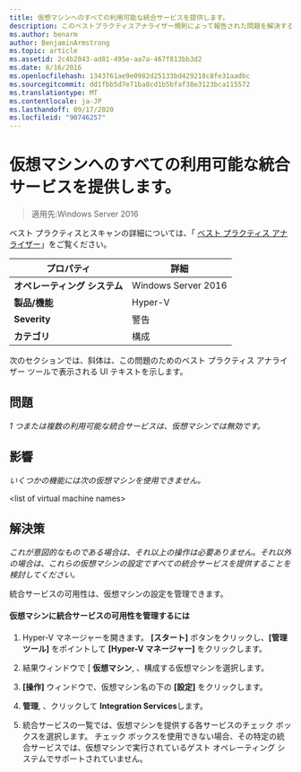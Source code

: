 ```yaml
---
title: 仮想マシンへのすべての利用可能な統合サービスを提供します。
description: このベストプラクティスアナライザー規則によって報告された問題を解決するための手順を示します。
ms.author: benarm
author: BenjaminArmstrong
ms.topic: article
ms.assetid: 2c4b2043-ad81-495e-aa7a-467f813bb3d2
ms.date: 8/16/2016
ms.openlocfilehash: 1343761ae9e0982d25133bd429218c8fe31aadbc
ms.sourcegitcommit: dd1fbb5d7e71ba8cd1b5bfaf38e3123bca115572
ms.translationtype: MT
ms.contentlocale: ja-JP
ms.lasthandoff: 09/17/2020
ms.locfileid: "90746257"
---
```

# <a name="offer-all-available-integration-services-to-virtual-machines"></a>仮想マシンへのすべての利用可能な統合サービスを提供します。

>適用先:Windows Server 2016

ベスト プラクティスとスキャンの詳細については、「 [ベスト プラクティス アナライザー](https://go.microsoft.com/fwlink/?LinkId=122786)」をご覧ください。

|プロパティ|詳細|
|-|-|
|**オペレーティング システム**|Windows Server 2016|
|**製品/機能**|Hyper-V|
|**Severity**|警告|
|**カテゴリ**|構成|

次のセクションでは、斜体は、この問題のためのベスト プラクティス アナライザー ツールで表示される UI テキストを示します。

## <a name="issue"></a>問題

*1 つまたは複数の利用可能な統合サービスは、仮想マシンでは無効です。*

## <a name="impact"></a>影響

*いくつかの機能には次の仮想マシンを使用できません。*

\<list of virtual machine names>

## <a name="resolution"></a>解決策

*これが意図的なものである場合は、それ以上の操作は必要ありません。それ以外の場合は、これらの仮想マシンの設定ですべての統合サービスを提供することを検討してください。*

統合サービスの可用性は、仮想マシンの設定を管理できます。

#### <a name="to-manage-the-availability-of-integration-services-to-a-virtual-machine"></a>仮想マシンに統合サービスの可用性を管理するには

1.  Hyper-V マネージャーを開きます。 **[スタート]** ボタンをクリックし、**[管理ツール]** をポイントして **[Hyper-V マネージャー]** をクリックします。

2.  結果ウィンドウで [ **仮想マシン**, 、構成する仮想マシンを選択します。

3.  **[操作]** ウィンドウで、仮想マシン名の下の **[設定]** をクリックします。

4.  **管理**, 、クリックして **Integration Services**します。

5.  統合サービスの一覧では、仮想マシンを提供する各サービスのチェック ボックスを選択します。 チェック ボックスを使用できない場合、その特定の統合サービスでは、仮想マシンで実行されているゲスト オペレーティング システムでサポートされていません。



